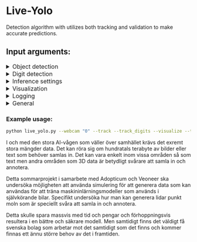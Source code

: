# Live-Yolo
Detection algorithm with utilizes both tracking and validation to make accurate predictions.
## Input arguments:
<details style="font-size: 16px;">
<summary> Object detection </summary>
<br>

| Argument | Type | Default | Description | Example |
| --- | --- | --- | --- | --- |
|--weights|str|ROOT/'./TrainedModels/object/object.onnx'|Path to the object detection model's weights.|--weights ./path/to/weights.onnx|
|--data|str|ROOT/"./TrainedModels/Object/data.yaml"|Path to the dataset configuration file.|--data ./path/to/data.yaml|
|--max_det|int|1000|Maximum number of detections per image.|--max_det 500|
|--conf_thres|float|0.6|Confidence threshold for object detection.|--conf_thres 0.5|
|--iou_thres|float|0.1|Intersection over Union (IoU) threshold for NMS.|--iou_thres 0.2|
|--track|action: BooleanOptionalAction||Enable tracking.|--track|
|--imgsz/--img/--img-size|int/list[int]|448|Inference size (height and width) for the input image.|--imgsz 512/--img-size 640 480|

</br>
</details>

<details style="font-size: 16px;">
<summary> Digit detection </summary>
<br>

| Argument | Type | Default | Description | Example |
| --- | --- | --- | --- | --- |
|--track_digits|action: store_true||Enable digit tracking.|--track_digits|
|--digit_frames|int|3|Number of frames to track for digit certainty.|--digit_frames 5|
|--weights_digits|str|"./TrainedModels/digit/digit.onnx"|Path to the model for digit detection.|--weights_digits ./path/to/digit_model.onnx|
|--conf_digits|float|0.3|Confidence threshold for digit detection.|--conf_digits 0.5|
|--iou_digits|float|0.1|IoU threshold for digit detections.|--iou_digits 0.2|
|--ind_thresh|float|0.1|Individual threshold for digit sequences.|--ind_thresh 0.2|
|--seq_thresh|float|0.2|Sequence mean threshold for digit sequences.|--seq_thresh 0.3|
|--out_thresh|float|0.35|Output threshold for sequence mean history.|--out_thresh 0.4|
|--data_digit|str|"./TrainedModels/digit/data.yaml"|Path to the dataset configuration file for digit detection.|--data_digit ./path/to/digit_data.yaml|
|--imgsz_digit|int/list[int]|448|Inference size (height and width) for digit detection.|--imgsz_digit 512/--imgsz_digit 640 480|
|--combination_file|str|"./TrainedModels/data/combinations.txt"|Path to the combination file.||

<br>
</details>

<details style="font-size: 16px;">
<summary> Inference settings </summary>
<br>

| Argument | Type | Default | Description | Example |
| --- | --- | --- | --- | --- |
|--object_frames|int|3|Number of frames to track for object certainty.|--object_frames 5|
|--tracker_thresh|float|0.6|Tracker threshold for object tracking.|--tracker_thresh 0.5|
|--class_to_track|int|1|Class index to track.|--class_to_track 2|
|--augment|action: store_true||Augmented inference.|--augment|
|--agnostic-nms|action: store_true||Class-agnostic NMS.|--agnostic-nms|
|--half|action: store_true||Use FP16 (half-precision) inference.|--half|
|--device|str|'cuda:0'|Which device to run inference on, e.g. mps, cpu, cuda.|--device cuda:0|
|--ckpt|str|None|Path to the pretrained model checkpoint.|--ckpt ./path/to/checkpoint.pth|
|--auto|action: store_true||Auto-size using the model.|--auto|

<br>
</details>

<details style="font-size: 16px;">
<summary> Visualization </summary>
<br>

| Argument | Type | Default | Description | Example |
| --- | --- | --- | --- | --- |
|--visualize|action: BooleanOptionalAction||Enable visualization.|--visualize|
|--wait|action: BooleanOptionalAction|Help: Wait for keypress after each visualization|--wait|
|--prog_bar|action: BooleanOptionalAction||Enable progress bar.|--prog_bar|
|--hide_labels|action: store_true|False|Hide object labels in visualizations.|--hide_labels|
|--hide_conf|action: store_true|False|Hide object confidences in visualizations.|--hide_conf|
|--line_thickness|int|3|Thickness of bounding box lines for visualizations.|--line_thickness 2|

<br>
</details>

<details style="font-size: 16px;">
<summary> Logging </summary>
<br>

| Argument | Type | Default | Description | Example |
| --- | --- | --- | --- | --- |
|--verbose|action: store_true||Print information during execution.|--verbose|
|--save_time_log|action: BooleanOptionalAction||Save time log.|--save_time_log|
|--save_csv|action: BooleanOptionalAction||Save results as CSV.|--save_csv|
|--log_time|action: BooleanOptionalAction||Log time during execution.|--log_time|
|--disp_pred|action: BooleanOptionalAction||Display predictions.|--disp_pred|
|--disp_time|action: BooleanOptionalAction||Display execution time.|--disp_time|
|--log_all|action: BooleanOptionalAction||Log all information.|--log_all|

<br>
</details>


<details style="font-size: 16px;">
<summary> General </summary>
<br>

| Argument | Type | Default | Description | Example |
| --- | --- | --- | --- | --- |
|--ip|str|None|IP address.|--ip 192.168.0.1|
|--port|int|None|Port number.|--port 8080|
|--name_run|str|randomly generated names|Name of the run to save the results.|--name_run my_run|
|--transmit|action: BooleanOptionalAction||Transmit data.|--transmit|
|--webcam|str||Use webcam as input. Which webcam to use.|--webcam "1"|
|--classes|int/list[int]||Filter detections by class index.|--classes 0/--classes 0 2 3|
|--source|str|None|Path to the input source.|--source ./path/to/input.mp4|

<br>
</details>

### Example usage:
```bash
python live_yolo.py --webcam "0" --track --track_digits --visualize --time 60 --disp_pred --object_frames 10 --class_to_track 1 --verbose
```

I och med den stora AI-vågen som väller över samhället krävs det exremt stora mängder data. Det kan röra sig om hundratals terabyte av bilder eller text som behöver samlas in. 
Det kan vara enkelt inom vissa områden så som text men andra områden som 3D data är betydligt svårare att samla in och annotera.

Detta sommarprojekt i samarbete med Adopticum och Veoneer ska undersöka möjligheten att använda simulering för att generera data som kan användas för att träna maskininlärningsmodeller som används i självkörande bilar. Specifikt undersöka hur man kan generera lidar punkt moln som är speciellt svåra att samla in och annotera.

Detta skulle spara massvis med tid och pengar och förhoppningsvis resultera i en bättre och säkrare modell. Men samtidigt finns det väldigt få svenska bolag som arbetar mot det samtidigt som det finns och kommer finnas ett ännu större behov av det i framtiden.
